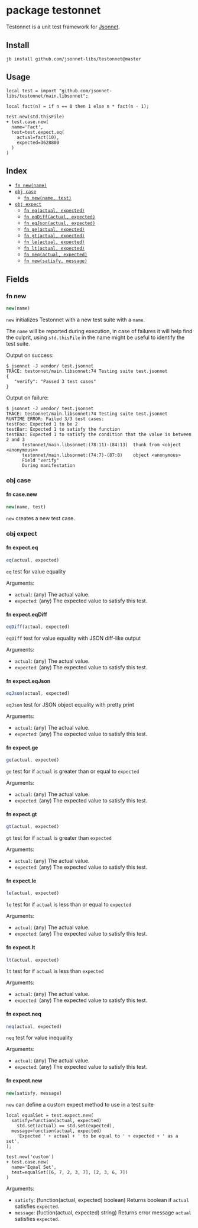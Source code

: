 # package testonnet

Testonnet is a unit test framework for [Jsonnet](http://jsonnet.org/).


## Install

```
jb install github.com/jsonnet-libs/testonnet@master
```

## Usage

```jsonnet
local test = import "github.com/jsonnet-libs/testonnet/main.libsonnet";

local fact(n) = if n == 0 then 1 else n * fact(n - 1);

test.new(std.thisFile)
+ test.case.new(
  name='Fact',
  test=test.expect.eq(
    actual=fact(10),
    expected=3628800
  )
)

```

## Index

* [`fn new(name)`](#fn-new)
* [`obj case`](#obj-case)
  * [`fn new(name, test)`](#fn-casenew)
* [`obj expect`](#obj-expect)
  * [`fn eq(actual, expected)`](#fn-expecteq)
  * [`fn eqDiff(actual, expected)`](#fn-expecteqdiff)
  * [`fn eqJson(actual, expected)`](#fn-expecteqjson)
  * [`fn ge(actual, expected)`](#fn-expectge)
  * [`fn gt(actual, expected)`](#fn-expectgt)
  * [`fn le(actual, expected)`](#fn-expectle)
  * [`fn lt(actual, expected)`](#fn-expectlt)
  * [`fn neq(actual, expected)`](#fn-expectneq)
  * [`fn new(satisfy, message)`](#fn-expectnew)

## Fields

### fn new

```ts
new(name)
```

`new` initializes Testonnet with a new test suite with a `name`.

The `name` will be reported during execution, in case of failures it will help find
the culprit, using `std.thisFile` in the name might be useful to identify the test
suite.

Output on success:

```
$ jsonnet -J vendor/ test.jsonnet
TRACE: testonnet/main.libsonnet:74 Testing suite test.jsonnet
{
   "verify": "Passed 3 test cases"
}
```

Output on failure:
```
$ jsonnet -J vendor/ test.jsonnet
TRACE: testonnet/main.libsonnet:74 Testing suite test.jsonnet
RUNTIME ERROR: Failed 3/3 test cases:
testFoo: Expected 1 to be 2
testBar: Expected 1 to satisfy the function
testBaz: Expected 1 to satisfy the condition that the value is between 2 and 3
      testonnet/main.libsonnet:(78:11)-(84:13)	thunk from <object <anonymous>>
      testonnet/main.libsonnet:(74:7)-(87:8)	object <anonymous>
      Field "verify"
      During manifestation
```


### obj case


#### fn case.new

```ts
new(name, test)
```

`new` creates a new test case.


### obj expect


#### fn expect.eq

```ts
eq(actual, expected)
```

`eq` test for value equality

Arguments:
* `actual`: (any) The actual value.
* `expected`: (any) The expected value to satisfy this test.


#### fn expect.eqDiff

```ts
eqDiff(actual, expected)
```

`eqDiff` test for value equality with JSON diff-like output

Arguments:
* `actual`: (any) The actual value.
* `expected`: (any) The expected value to satisfy this test.


#### fn expect.eqJson

```ts
eqJson(actual, expected)
```

`eqJson` test for JSON object equality with pretty print

Arguments:
* `actual`: (any) The actual value.
* `expected`: (any) The expected value to satisfy this test.


#### fn expect.ge

```ts
ge(actual, expected)
```

`ge` test for if `actual` is greater than or equal to `expected`

Arguments:
* `actual`: (any) The actual value.
* `expected`: (any) The expected value to satisfy this test.


#### fn expect.gt

```ts
gt(actual, expected)
```

`gt` test for if `actual` is greater than `expected`

Arguments:
* `actual`: (any) The actual value.
* `expected`: (any) The expected value to satisfy this test.


#### fn expect.le

```ts
le(actual, expected)
```

`le` test for if `actual` is less than or equal to `expected`

Arguments:
* `actual`: (any) The actual value.
* `expected`: (any) The expected value to satisfy this test.


#### fn expect.lt

```ts
lt(actual, expected)
```

`lt` test for if `actual` is less than `expected`

Arguments:
* `actual`: (any) The actual value.
* `expected`: (any) The expected value to satisfy this test.


#### fn expect.neq

```ts
neq(actual, expected)
```

`neq` test for value inequality

Arguments:
* `actual`: (any) The actual value.
* `expected`: (any) The expected value to satisfy this test.


#### fn expect.new

```ts
new(satisfy, message)
```

`new` can define a custom expect method to use in a test suite

```
local equalSet = test.expect.new(
  satisfy=function(actual, expected)
    std.set(actual) == std.set(expected),
  message=function(actual, expected)
    'Expected ' + actual + ' to be equal to ' + expected + ' as a set',
);

test.new('custom')
+ test.case.new(
  name='Equal Set',
  test=equalSet([6, 7, 2, 3, 7], [2, 3, 6, 7])
)
```

Arguments:
* `satisfy`: (function(actual, expected) boolean)
    Returns boolean if `actual` satisfies `expected`.
* `message`: (fuction(actual, expected) string)
    Returns error message `actual` satisfies `expected`.

